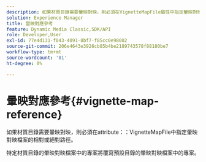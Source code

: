 ```yaml
---
description: 如果材質目錄需要暈映對映，則必須在VignetteMapFile屬性中指定暈映對映檔案的相對或絕對路徑。
solution: Experience Manager
title: 暈映對應參考
feature: Dynamic Media Classic,SDK/API
role: Developer,User
exl-id: 77e4d131-f043-4091-8bf7-f85cc0e98002
source-git-commit: 206e4643e3926cb85b4be2189743578f88180be7
workflow-type: tm+mt
source-wordcount: '81'
ht-degree: 0%

---
```


# 暈映對應參考{#vignette-map-reference}

如果材質目錄需要暈映對映，則必須在attribute：：VignetteMapFile中指定暈映對映檔案的相對或絕對路徑。

特定材質目錄的暈映對映檔案中的專案將覆寫預設目錄的暈映對映檔案中的專案。
